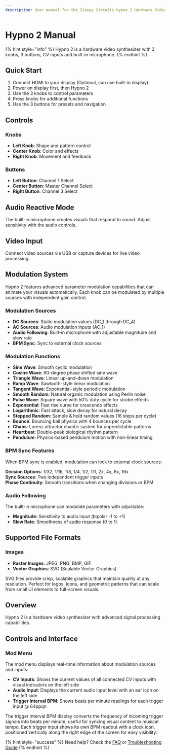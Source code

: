 ```yaml
---
description: User manual for the Sleepy Circuits Hypno 2 Hardware Video Synthesizer
---
```


# Hypno 2 Manual

{% hint style="info" %}
Hypno 2 is a hardware video synthesizer with 3 knobs, 3 buttons, CV inputs and built-in microphone.
{% endhint %}

## Quick Start

1. Connect HDMI to your display (Optional, can use built-in display)
2. Power on display first, then Hypno 2
3. Use the 3 knobs to control parameters
4. Press knobs for additional functions
5. Use the 3 buttons for presets and navigation

## Controls

### Knobs
- **Left Knob**: Shape and pattern control
- **Center Knob**: Color and effects  
- **Right Knob**: Movement and feedback

### Buttons
- **Left Button**: Channel 1 Select
- **Center Button**: Master Channel Select
- **Right Button**: Channel 3 Select

## Audio Reactive Mode

The built-in microphone creates visuals that respond to sound. Adjust sensitivity with the audio controls.

## Video Input

Connect video sources via USB or capture devices for live video processing.

## Modulation System

Hypno 2 features advanced parameter modulation capabilities that can animate your visuals automatically. Each knob can be modulated by multiple sources with independent gain control.

### Modulation Sources
- **DC Sources**: Static modulation values (DC_1 through DC_4)
- **AC Sources**: Audio modulation inputs (AC_1)
- **Audio Following**: Built-in microphone with adjustable magnitude and slew rate
- **BPM Sync**: Sync to external clock sources

### Modulation Functions
- **Sine Wave**: Smooth cyclic modulation
- **Cosine Wave**: 90-degree phase shifted sine wave  
- **Triangle Wave**: Linear up-and-down modulation
- **Ramp Wave**: Sawtooth-style linear modulation
- **Tangent Wave**: Exponential-style periodic modulation
- **Smooth Random**: Natural organic modulation using Perlin noise
- **Pulse Wave**: Square wave with 50% duty cycle for strobe effects
- **Exponential**: Fast rise curve for crescendo effects
- **Logarithmic**: Fast attack, slow decay for natural decay
- **Stepped Random**: Sample & hold random values (16 steps per cycle)
- **Bounce**: Bouncing ball physics with 4 bounces per cycle
- **Chaos**: Lorenz attractor chaotic system for unpredictable patterns
- **Heartbeat**: Double-peak biological rhythm pattern
- **Pendulum**: Physics-based pendulum motion with non-linear timing

### BPM Sync Features
When BPM sync is enabled, modulation can lock to external clock sources:

**Division Options**: 1/32, 1/16, 1/8, 1/4, 1/2, 1/1, 2x, 4x, 8x, 16x  
**Sync Sources**: Two independent trigger inputs  
**Phase Continuity**: Smooth transitions when changing divisions or BPM

### Audio Following
The built-in microphone can modulate parameters with adjustable:
- **Magnitude**: Sensitivity to audio input (bipolar -1 to +1)  
- **Slew Rate**: Smoothness of audio response (0 to 1)

## Supported File Formats

### Images
- **Raster Images**: JPEG, PNG, BMP, GIF
- **Vector Graphics**: SVG (Scalable Vector Graphics)

SVG files provide crisp, scalable graphics that maintain quality at any resolution. Perfect for logos, icons, and geometric patterns that can scale from small UI elements to full-screen visuals.

## Overview

Hypno 2 is a hardware video synthesizer with advanced signal processing capabilities.

## Controls and Interface

### Mod Menu

The mod menu displays real-time information about modulation sources and inputs:

- **CV Inputs**: Shows the current values of all connected CV inputs with visual indicators on the left side
- **Audio Input**: Displays the current audio input level with an ear icon on the left side
- **Trigger Interval BPM**: Shows beats per minute readings for each trigger input @ 64ppqn

The trigger interval BPM display converts the frequency of incoming trigger signals into beats per minute, useful for syncing visual content to musical tempo. Each trigger input shows its own BPM readout with a clock icon, positioned vertically along the right edge of the screen for easy visibility.

{% hint style="success" %}
Need help? Check the [FAQ](hypno-2-faq.md) or [Troubleshooting Guide](hypno-2-troubleshooting.md)
{% endhint %} 